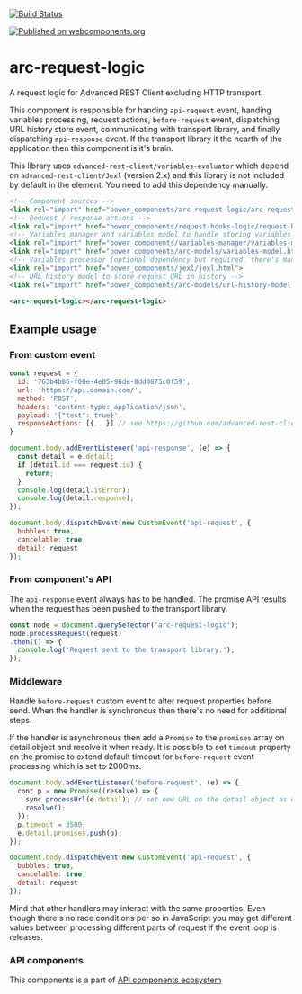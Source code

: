 [![Build Status](https://travis-ci.org/advanced-rest-client/api-url-data-model.svg?branch=stage)](https://travis-ci.org/advanced-rest-client/arc-request-logic)

[![Published on webcomponents.org](https://img.shields.io/badge/webcomponents.org-published-blue.svg)](https://www.webcomponents.org/element/advanced-rest-client/arc-request-logic)

# arc-request-logic

A request logic for Advanced REST Client excluding HTTP transport.

This component is responsible for handing `api-request` event, handing variables processing, request actions, `before-request` event, dispatching URL history store event, communicating with transport library, and finally dispatching `api-response` event. If the transport library it the hearth of the application then this component is it's brain.

This library uses `advanced-rest-client/variables-evaluator` which depend on `advanced-rest-client/Jexl` (version 2.x) and this library is not included by default in the element.
You need to add this dependency manually.

```html
<!-- Component sources -->
<link rel="import" href="bower_components/arc-request-logic/arc-request-logic.html">
<!-- Request / response actions -->
<link rel="import" href="bower_components/request-hooks-logic/request-hooks-logic.html">
<!-- Variables manager and variables model to handle storing variables in request actions -->
<link rel="import" href="bower_components/variables-manager/variables-manager.html">
<link rel="import" href="bower_components/arc-models/variables-model.html">
<!-- Variables processor (optional dependency but required, there's many ways to include it into the web app and including it into the component is not the most efficient one) -->
<link rel="import" href="bower_components/jexl/jexl.html">
<!-- URL history model to store request URL in history -->
<link rel="import" href="bower_components/arc-models/url-history-model.html">

<arc-request-logic></arc-request-logic>
```

## Example usage

### From custom event

```javascript
const request = {
  id: '763b4b86-f00e-4e05-96de-8dd0875c0f59',
  url: 'https://api.domain.com/',
  method: 'POST',
  headers: 'content-type: application/json',
  payload: '{"test": true}',
  responseActions: [{...}] // see https://github.com/advanced-rest-client/request-hooks-logic
}

document.body.addEventListener('api-response', (e) => {
  const detail = e.detail;
  if (detail.id === request.id) {
    return;
  }
  console.log(detail.isError);
  console.log(detail.response);
});

document.body.dispatchEvent(new CustomEvent('api-request', {
  bubbles: true,
  cancelable: true,
  detail: request
});
```

### From component's API

The `api-response` event always has to be handled. The promise API results when the request has been pushed to the transport library.

```javascript
const node = document.querySelector('arc-request-logic');
node.processRequest(request)
.then(() => {
  console.log('Request sent to the transport library.');
});
```

### Middleware

Handle `before-request` custom event to alter request properties before send.
When the handler is synchronous then there's no need for additional steps.

If the handler is asynchronous then add a `Promise` to the `promises` array on detail object and resolve it when ready. It is possible to set `timeout` property on the promise to extend default timeout for `before-request` event processing which is set to 2000ms.

```javascript
document.body.addEventListener('before-request', (e) => {
  cont p = new Promise((resolve) => {
    sync processUrl(e.detail); // set new URL on the detail object as objects are passed by reference
    resolve();
  });
  p.timeout = 3500;
  e.detail.promises.push(p);
});

document.body.dispatchEvent(new CustomEvent('api-request', {
  bubbles: true,
  cancelable: true,
  detail: request
});
```

Mind that other handlers may interact with the same properties. Even though there's no race conditions per so in JavaScript you may get different values between processing different parts of request if the event loop is releases.

### API components

This components is a part of [API components ecosystem](https://elements.advancedrestclient.com/)
